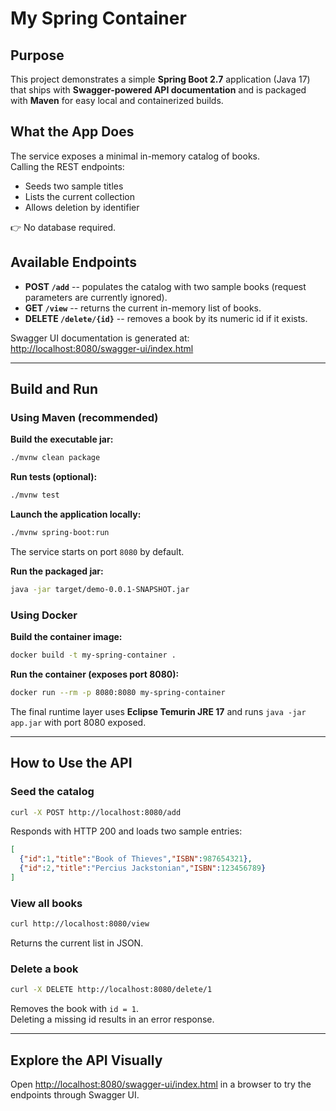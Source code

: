 # My Spring Container

## Purpose

This project demonstrates a simple **Spring Boot 2.7** application (Java
17) that ships with **Swagger-powered API documentation** and is
packaged with **Maven** for easy local and containerized builds.

## What the App Does

The service exposes a minimal in-memory catalog of books.\
Calling the REST endpoints:

-   Seeds two sample titles
-   Lists the current collection
-   Allows deletion by identifier

👉 No database required.

## Available Endpoints

-   **POST `/add`** -- populates the catalog with two sample books
    (request parameters are currently ignored).
-   **GET `/view`** -- returns the current in-memory list of books.
-   **DELETE `/delete/{id}`** -- removes a book by its numeric id if it
    exists.

Swagger UI documentation is generated at:\
<http://localhost:8080/swagger-ui/index.html>

------------------------------------------------------------------------

## Build and Run

### Using Maven (recommended)

**Build the executable jar:**

``` bash
./mvnw clean package
```

**Run tests (optional):**

``` bash
./mvnw test
```

**Launch the application locally:**

``` bash
./mvnw spring-boot:run
```

The service starts on port `8080` by default.

**Run the packaged jar:**

``` bash
java -jar target/demo-0.0.1-SNAPSHOT.jar
```

### Using Docker

**Build the container image:**

``` bash
docker build -t my-spring-container .
```

**Run the container (exposes port 8080):**

``` bash
docker run --rm -p 8080:8080 my-spring-container
```

The final runtime layer uses **Eclipse Temurin JRE 17** and runs
`java -jar app.jar` with port 8080 exposed.

------------------------------------------------------------------------

## How to Use the API

### Seed the catalog

``` bash
curl -X POST http://localhost:8080/add
```

Responds with HTTP 200 and loads two sample entries:

``` json
[
  {"id":1,"title":"Book of Thieves","ISBN":987654321},
  {"id":2,"title":"Percius Jackstonian","ISBN":123456789}
]
```

### View all books

``` bash
curl http://localhost:8080/view
```

Returns the current list in JSON.

### Delete a book

``` bash
curl -X DELETE http://localhost:8080/delete/1
```

Removes the book with `id = 1`.\
Deleting a missing id results in an error response.

------------------------------------------------------------------------

## Explore the API Visually

Open <http://localhost:8080/swagger-ui/index.html> in a browser to try
the endpoints through Swagger UI.
